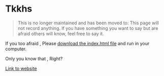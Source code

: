 # Tkkhs
>This is no longer maintained and has been moved to:[]()
This page will not record anything. If you have something you want to say but are afraid others will know, feel free to say it. 

If you too afraid , Please [download the index.html file](https://github.com/Kilumkothn/Tkkhs/raw/refs/heads/main/index.html) and run in your computer.

Only you know that , Right?

[Link to website](https://867678.xyz/tkkhs)
